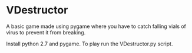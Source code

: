 # VDestructor
A basic game made using pygame where you have to catch falling vials of virus to prevent it from breaking.

Install python 2.7 and pygame. 
To play run the VDestructor.py script.
